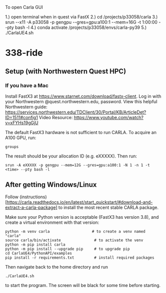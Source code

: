 To open Carla GUI

1.) open terminal when in quest via FastX
2.) cd /projects/p33058/carla
3.) srun --x11 -A p33058 -p gengpu --gres=gpu:a100:1 --mem=16G -t 1:00:00 --pty bash -l
4.) conda activate /projects/p33058/envs/carla-py39
5.) ./CarlaUE4.sh





# 338-ride


## Setup (with Northwestern Quest HPC)
### If you have a Mac 
Install FastX3 at https://www.starnet.com/download/fastx-client. Log in with your Northwestern <NUID>@quest.northwestern.edu, password.
View this helpful Northwestern guide: https://services.northwestern.edu/TDClient/30/Portal/KB/ArticleDet?ID=1511#config1
Video Resource: https://www.youtube.com/watch?v=xFYHs19gGjU

The default FastX3 hardware is not sufficient to run CARLA. To acquire an A100 GPU, run:
```
groups
```
The result should be your allocation ID (e.g. eXXXXX). Then run:
```
srun -A eXXXXX -p gengpu --mem=12G --gres=gpu:a100:1 -N 1 -n 1 -t <time> --pty bash -l
```

## After getting Windows/Linux
Follow (instructions)[https://carla.readthedocs.io/en/latest/start_quickstart/#download-and-extract-a-carla-package] to install the most recent stable CARLA package.

Make sure your Python version is acceptable (FastX3 has version 3.8), and create a virtual environment with that version: 
```
python -m venv carla                   # to create a venv named "carla"
source carla/bin/activate               # to activate the venv
python -m pip install carla
python -m pip install --upgrade pip     # to upgrade pip
cd CarlaUE4/PythonAPI/examples
pip install -r requirements.txt         # install required packages
```

Then navigate back to the home directory and run 
```
./CarlaUE4.sh
```
to start the program. The screen will be black for some time before starting.
